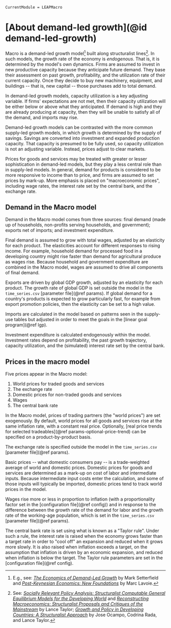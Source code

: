 ```@meta
CurrentModule = LEAPMacro
```

# [About demand-led growth](@id demand-led-growth)
Macro is a demand-led growth model[^1] built along structuralist lines[^2]. In such models, the growth rate of the economy is _endogenous_. That is, it is determined by the model's own dynamics. Firms are assumed to invest in new productive capacity because they anticipate future demand. They base their assessment on past growth, profitability, and the utilization rate of their current capacity. Once they decide to buy new machinery, equipment, and buildings -- that is, new capital -- those purchases add to total demand.

In demand-led growth models, capacity utilization is a key adjusting variable. If firms' expectations are not met, then their capacity utilization will be either below or above what they anticipated. If demand is high and they are already producing at capacity, then they will be unable to satisfy all of the demand, and imports may rise.

Demand-led growth models can be contrasted with the more common supply-led growth models, in which growth is determined by the supply of savings. Savings are converted into investment and expanded production capacity. That capacity is presumed to be fully used, so capacity utilization is not an adjusting variable. Instead, prices adjust to clear markets.

Prices for goods and services may be treated with greater or lesser sophistication in demand-led models, but they play a less central role than in supply-led models. In general, demand for products is considered to be more responsive to income than to price, and firms are assumed to set prices by mark-up. More emphasis is placed on "macroeconomic prices", including wage rates, the interest rate set by the central bank, and the exchange rate.

[^1]: E.g., see: [_The Economics of Demand-Led Growth_](https://www.e-elgar.com/shop/usd/the-economics-of-demand-led-growth-9781840641776.html) by Mark Setterfield and [_Post-Keynesian Economics: New Foundations_](https://www.e-elgar.com/shop/usd/post-keynesian-economics-9781783475285.html) by Marc Lavoie.
[^2]: See: [_Socially Relevant Policy Analysis: Structuralist Computable General Equilibrium Models for the Developing World_](https://mitpress.mit.edu/books/socially-relevant-policy-analysis) and [_Reconstructing Macroeconomics: Structuralist Proposals and Critiques of the Mainstream_](https://www.hup.harvard.edu/catalog.php?isbn=9780674010734) by Lance Taylor; [_Growth and Policy in Developing Countries: A Structuralist Approach_](https://cup.columbia.edu/book/growth-and-policy-in-developing-countries/9780231150149) by Jose Ocampo, Codrina Rada, and Lance Taylor.

## Demand in the Macro model
Demand in the Macro model comes from three sources: final demand (made up of households, non-profits serving households, and government); exports net of imports; and investment expenditure.

Final demand is assumed to grow with total wages, adjusted by an elasticity for each product. The elasticities account for different responses to rising income. For example, household demand for processed food in a developing country might rise faster than demand for agricultural produce as wages rise. Because household and government expenditure are combined in the Macro model, wages are assumed to drive all components of final demand.

Exports are driven by global GDP growth, adjusted by an elasticity for each product. The growth rate of global GDP is set outside the model in the `time_series.csv` [parameter file](@ref params). If global demand for a country's products is expected to grow particularly fast, for example from export promotion policies, then the elasticity can be set to a high value.

Imports are calculated in the model based on patterns seen in the supply-use tables but adjusted in order to meet the goals in the [linear goal program](@ref lgp).

Investment expenditure is calculated endogenously within the model. Investment rates depend on profitability, the past growth trajectory, capacity utilization, and the (simulated) interest rate set by the central bank.

## Prices in the macro model
Five prices appear in the Macro model:
  1. World prices for traded goods and services
  2. The exchange rate
  3. Domestic prices for non-traded goods and services
  4. Wages
  5. The central bank rate

In the Macro model, prices of trading partners (the "world prices") are set exogenously. By default, world prices for all goods and services rise at the same inflation rate, with a constant real price. Optionally, [real price trends for selected tradeables](@ref params-optional-price-trend) can be specified on a product-by-product basis.

The exchange rate is specified outside the model in the `time_series.csv` [parameter file](@ref params).

Basic prices -- what domestic consumers pay -- is a trade-weighted average of world and domestic prices. Domestic prices for goods and services are determined as a mark-up on cost of labor and intermediate inputs. Because intermediate input costs enter the calculation, and some of those inputs will typically be imported, domestic prices tend to track world prices in the model.

Wages rise more or less in proportion to inflation (with a proportionality factor set in the [configuration file](@ref config)) and in response to the difference between the growth rate of the demand for labor and the growth rate of the working-age population, which is set in the `time_series.csv` [parameter file](@ref params).

The central bank rate is set using what is known as a "Taylor rule". Under such a rule, the interest rate is raised when the economy grows faster than a target rate in order to "cool off" an expansion and reduced when it grows more slowly. It is also raised when inflation exceeds a target, on the assumption that inflation is driven by an economic expansion, and reduced when inflation is below the target. The Taylor rule parameters are set in the [configuration file](@ref config).
